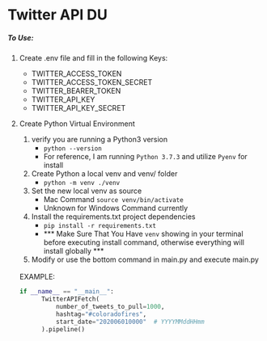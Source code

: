 # Twitter API DU
##### To Use:
1. Create .env file and fill in the following Keys:
    - TWITTER_ACCESS_TOKEN
    - TWITTER_ACCESS_TOKEN_SECRET
    - TWITTER_BEARER_TOKEN
    - TWITTER_API_KEY
    - TWITTER_API_KEY_SECRET 
2. Create Python Virtual Environment
   1. verify you are running a Python3 version
      - `python --version`
      - For reference, I am running `Python 3.7.3` and utilize `Pyenv` for install
   2. Create Python a local venv and venv/ folder
      - `python -m venv ./venv`
   3. Set the new local venv as source
      - Mac Command `source venv/bin/activate`
      - Unknown for Windows Command currently
   4. Install the requirements.txt project dependencies
      - `pip install -r requirements.txt`
      - *** Make Sure That You Have `venv` showing in your terminal before executing install command, otherwise everything will install globally ***
   5. Modify or use the bottom command in main.py and execute main.py
    <br/>
      EXAMPLE:
      <br/>
      
      
      ```python
      if __name__ == "__main__":
            TwitterAPIFetch(
                number_of_tweets_to_pull=1000,
                hashtag="#coloradofires",
                start_date="202006010000"  # YYYYMMddHHmm
            ).pipeline()
      ```
    
